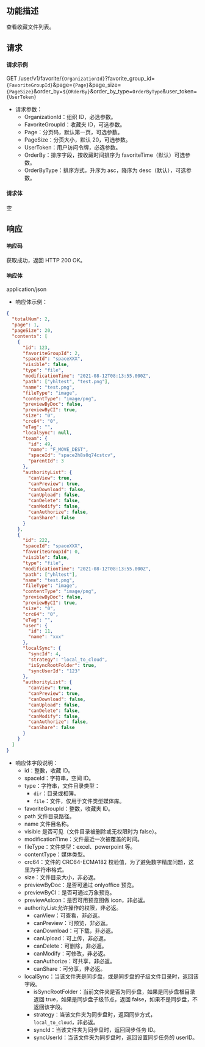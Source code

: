 ## 功能描述

查看收藏文件列表。

## 请求

#### 请求示例

GET /user/v1/favorite/`{OrganizationId}`?favorite_group_id=`{FavoriteGroupId}`&page=`{Page}`&page_size=`{PageSize}`&order_by=`${ORderBy}`&order_by_type=`OrderByType`&user_token=`{UserToken}`

- 请求参数：
  - OrganizationId：组织 ID，必选参数。
  - FavoriteGroupId：收藏夹 ID，可选参数。
  - Page：分页码，默认第一页，可选参数。
  - PageSize：分页大小，默认 20，可选参数。
  - UserToken：用户访问令牌，必选参数。
  - OrderBy：排序字段，按收藏时间排序为 favoriteTime（默认）可选参数。
  - OrderByType：排序方式，升序为 asc，降序为 desc（默认），可选参数。
  
#### 请求体

空

## 响应

#### 响应码

获取成功，返回 HTTP 200 OK。

#### 响应体

application/json

- 响应体示例：

```json
{
  "totalNum": 2,
  "page": 1,
  "pageSize": 20,
  "contents": [
    {
      "id": 123,
      "favoriteGroupId": 2,
      "spaceId": "spaceXXX",
      "visible": false,
      "type": "file",
      "modificationTime": "2021-08-12T08:13:55.000Z",
      "path": ["yhltest", "test.png"],
      "name": "test.png",
      "fileType": "image",
      "contentType": "image/png",
      "previewByDoc": false,
      "previewByCI": true,
      "size": "0",
      "crc64": "0",
      "eTag": "",
      "localSync": null,
      "team": {
        "id": 49,
        "name": "F_MOVE_DEST",
        "spaceId": "space2h8s0q74cstcv",
        "parentId": 3
      },
      "authorityList": {
        "canView": true,
        "canPreview": true,
        "canDownload": false,
        "canUpload": false,
        "canDelete": false,
        "canModify": false,
        "canAuthorize": false,
        "canShare": false
      }
    },
    {
      "id": 222,
      "spaceId": "spaceXXX",
      "favoriteGroupId": 0,
      "visible": false,
      "type": "file",
      "modificationTime": "2021-08-12T08:13:55.000Z",
      "path": ["yhltest"],
      "name": "test.png",
      "fileType": "image",
      "contentType": "image/png",
      "previewByDoc": false,
      "previewByCI": true,
      "size": "0",
      "crc64": "0",
      "eTag": "",
      "user": {
        "id": 11,
        "name": "xxx"
      },
      "localSync": {
        "syncId": 4,
        "strategy": "local_to_cloud",
        "isSyncRootFolder": true,
        "syncUserId": "123"
      },
      "authorityList": {
        "canView": true,
        "canPreview": true,
        "canDownload": false,
        "canUpload": false,
        "canDelete": false,
        "canModify": false,
        "canAuthorize": false,
        "canShare": false
      }
    }
  ]
}
```
- 响应体字段说明：
  - id：整數，收藏 ID。
  - spaceId：字符串，空间 ID。
  - type：字符串，文件目录类型：
    - `dir`：目录或相簿。
    - `file`：文件，仅用于文件类型媒体库。
  - favoriteGroupId：整数，收藏夹 ID。
  - path 文件目录路径。
  - name 文件目名称。
  - visible 是否可见（文件目录被删除或无权限时为 false）。
  - modificationTime：文件最近一次被覆盖的时间。
  - fileType：文件类型：excel、powerpoint 等。
  - contentType：媒体类型。
  - crc64：文件的 CRC64-ECMA182 校验值，为了避免数字精度问题，这里为字符串格式。
  - size：文件目录大小，非必返。
  - previewByDoc：是否可通过 onlyoffice 预览。
  - previewByCI：是否可通过万象预览。
  - previewAsIcon：是否可用预览图做 icon，非必返。
  - authorityList:允许操作的权限，非必返。
    - canView：可查看，非必返。
    - canPreview：可预览，非必返。
    - canDownload：可下载，非必返。
    - canUpload：可上传，非必返。
    - canDelete：可删除，非必返。
    - canModify：可修改，非必返。
    - canAuthorize：可共享，非必返。
    - canShare：可分享，非必返。
  - localSync：当该文件夹是同步盘，或是同步盘的子级文件目录时，返回该字段。
    - isSyncRootFolder：当前文件夹是否为同步盘，如果是同步盘根目录返回 true，如果是同步盘子级节点，返回 false，如果不是同步盘，不返回该字段。
    - strategy：当该文件夹为同步盘时，返回同步方式，`local_to_cloud`，非必返。
    - syncId：当该文件夹为同步盘时，返回同步任务 ID。
    - syncUserId：当该文件夹为同步盘时，返回设置同步任务的 userID。
